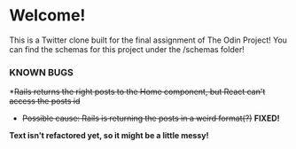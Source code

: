 # Welcome!

This is a Twitter clone built for the final assignment of The Odin Project! 
You can find the schemas for this project under the /schemas folder!


### KNOWN BUGS

*~~Rails returns the right posts to the Home component, but React can't access the posts id~~
  * ~~Possible cause: Rails is returning the posts in a weird format(?)~~ **FIXED!**

**Text isn't refactored yet, so it might be a little messy!**